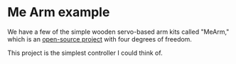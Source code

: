# Me Arm example

We have a few of the simple wooden servo-based arm kits called "MeArm,"
which is an [open-source project](https://mearm.com/) with four degrees
of freedom.

This project is the simplest controller I could think of.